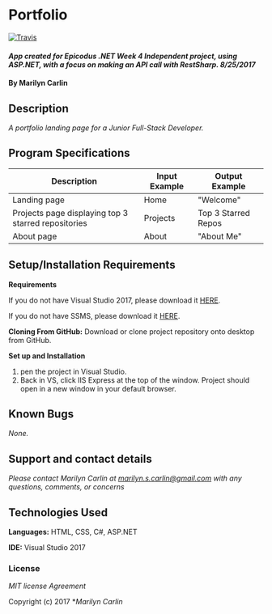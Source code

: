 # Portfolio
[![Travis](https://img.shields.io/travis/rust-lang/rust.svg?style=plastic)](https://github.com/mcarlin27/ASP.NET-portfolio)

#### _App created for Epicodus .NET Week 4 Independent project, using ASP.NET, with a focus on making an API call with RestSharp. 8/25/2017_

#### By **Marilyn Carlin**

## Description

_A portfolio landing page for a Junior Full-Stack Developer._

## Program Specifications

| Description  | Input Example | Output Example |
| ------------- | ------------- | ------------- |
| Landing page | Home | "Welcome" |
| Projects page displaying top 3 starred repositories | Projects | Top 3 Starred Repos |
| About page | About  | "About Me" |

## Setup/Installation Requirements

**Requirements**

If you do not have Visual Studio 2017, please download it [HERE](https://www.visualstudio.com/thank-you-downloading-visual-studio/?sku=Community&rel=15).

If you do not have SSMS, please download it [HERE](https://docs.microsoft.com/en-us/sql/ssms/download-sql-server-management-studio-ssms).

**Cloning From GitHub:** Download or clone project repository onto desktop from GitHub.

**Set up and Installation**
1. pen the project in Visual Studio.
2. Back in VS, click IIS Express at the top of the window. Project should open in a new window in your default browser.

## Known Bugs

_None._

## Support and contact details

_Please contact Marilyn Carlin at marilyn.s.carlin@gmail.com with any questions, comments, or concerns_

## Technologies Used

**Languages:** HTML, CSS, C#, ASP.NET

**IDE:** Visual Studio 2017

### License

*MIT license Agreement*

Copyright (c) 2017 **_Marilyn Carlin_*
